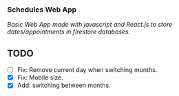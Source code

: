 ### Schedules Web App

_Basic Web App made with javascript and React.js to store dates/appointments in firestore databases._

## TODO

- [ ] Fix: Remove current day when switching months.
- [x] Fix: Mobile size.
- [x] Add: switching between months.
